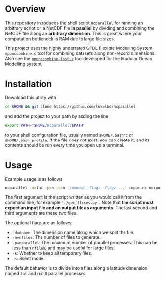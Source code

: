 # Overview
This repository introduces the shell script `ncparallel` for
running an arbitrary script on a NetCDF file **in parallel** by
dividing and combining the NetCDF file along an **arbitrary dimension**.
This is great where your computation bottleneck is RAM due to large file sizes.

This project uses the highly underrated GFDL Flexible Modelling System `mppnccombine.c` tool for
combining datasets along non-record dimensions.
Also see the [`mppnccombine-fast.c`](https://github.com/coecms/mppnccombine-fast) tool developed for the Modular
Ocean Modelling system.

# Installation
Download this utility with
```bash
cd $HOME && git clone https://github.com/lukelbd/ncparallel
```
and add the project to your path by adding the line
```bash
export PATH="$HOME/ncparallel:$PATH"
```
to your shell configuration file, usually named `$HOME/.bashrc` or `$HOME/.bash_profile`. If the file
does not exist, you can create it, and its contents should be run every time you open up a terminal.

# Usage
Example usage is as follows:
```bash
ncparallel -d=lat -p=8 -n=8 'command -flag1 -flag2 ...' input.nc output.nc
```
The first argument is the script written as you would call it from the command line,
for example `'./get_fluxes.py'`.
Note that **the script must expect an input file and an output file as arguments**. The last second
and third arguments are these two files.

The optional flags are as follows:

* `-d=dname`: The dimension name along which we split the file.
* `-n=nfiles`: The number of files to generate.
* `-p=nparallel`: The maximum number of parallel processes. This can be less than `nfiles`, and may be useful for large files.
* `-k`: Whether to keep all temporary files.
* `-s`: Silent mode.

The default behavior is to divide into `8` files along a latitude
dimension named `lat` and run `8` parallel processes.

